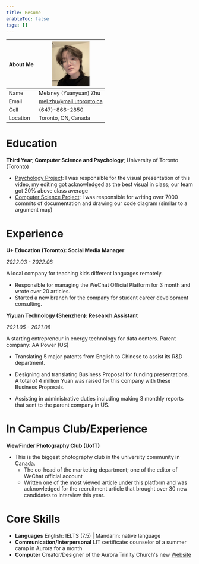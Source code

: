 ```yaml
---
title: Resume
enableToc: false
tags: []
---
```


| About Me | <img src="../image/profile.jpg" width="100"> |
|----------|----------------------------------------------|
| Name     | Melaney (Yuanyuan) Zhu                       |
| Email    | mel.zhu@mail.utoronto.ca                     |
| Cell     | (647)-866-2850                               |
| Location | Toronto, ON, Canada                          |

# Education

**Third Year, Computer Science and Psychology**; University of Toronto (Toronto)

- [Psychology Project](https://www.youtube.com/watch?v=5gpPHhSoI8Y): I was responsible for the visual presentation of this video, my editing got acknowledged as the best visual in class; our team got 20% above class average
- [Computer Science Project](https://github.com/CSC207-UofT/course-project-gitgarden): I was responsible for writing over 7000 commits of documentation and drawing our code diagram (similar to a argument map)

# Experience

**U+ Education (Toronto): Social Media Manager**

*2022.03 - 2022.08*

A local company for teaching kids different languages remotely.

* Responsible for managing the WeChat Official Platform for 3 month and wrote over 20 articles.
* Started a new branch for the company for student career development consulting.

**Yiyuan Technology (Shenzhen): Research Assistant**

*2021.05 - 2021.08*

A starting entrepreneur in energy technology for data centers. Parent company: AA Power (US)

* Translating 5 major patents from English to Chinese to assist its R&D department.

* Designing and translating Business Proposal for funding presentations. A total of 4 million Yuan was raised for this company with these Business Proposals.

* Assisting in administrative duties including making 3 monthly reports that sent to the parent company in US.


# In Campus Club/Experience

**ViewFinder Photography Club (UofT)**

- This is the biggest photography club in the university community in Canada.
    * The co-head of the marketing department; one of the editor of WeChat official account
    * Written one of the most viewed article under this platform and was acknowledged for the recruitment article that brought over 30 new candidates to interview this year.

# Core Skills

* **Languages** English: IELTS (7.5) | Mandarin: native language
* **Communication/Interpersonal** LIT certificate: counselor of a summer camp in Aurora for a month
* **Computer** Creator/Designer of the Aurora Trinity Church's new [Website](https://www.trinityaurora.ca)

